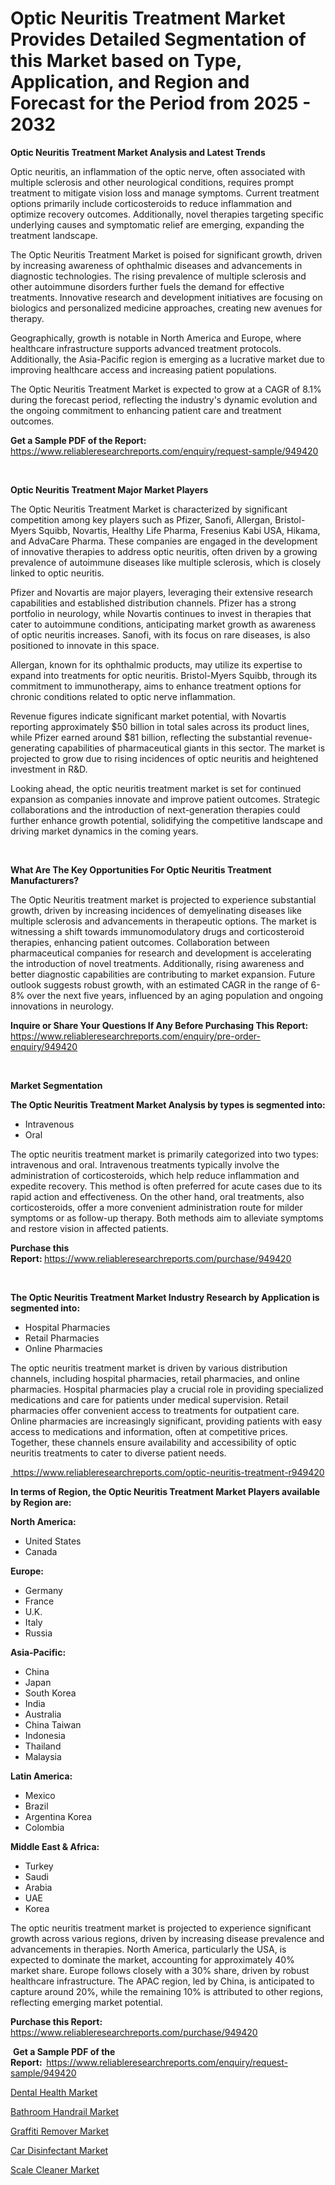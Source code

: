 <p><h1>Optic Neuritis Treatment Market Provides Detailed Segmentation of this Market based on Type, Application, and Region and Forecast for the Period from 2025 - 2032</h1></p><p><strong>Optic Neuritis Treatment Market Analysis and Latest Trends</strong></p>
<p><p>Optic neuritis, an inflammation of the optic nerve, often associated with multiple sclerosis and other neurological conditions, requires prompt treatment to mitigate vision loss and manage symptoms. Current treatment options primarily include corticosteroids to reduce inflammation and optimize recovery outcomes. Additionally, novel therapies targeting specific underlying causes and symptomatic relief are emerging, expanding the treatment landscape.</p><p>The Optic Neuritis Treatment Market is poised for significant growth, driven by increasing awareness of ophthalmic diseases and advancements in diagnostic technologies. The rising prevalence of multiple sclerosis and other autoimmune disorders further fuels the demand for effective treatments. Innovative research and development initiatives are focusing on biologics and personalized medicine approaches, creating new avenues for therapy.</p><p>Geographically, growth is notable in North America and Europe, where healthcare infrastructure supports advanced treatment protocols. Additionally, the Asia-Pacific region is emerging as a lucrative market due to improving healthcare access and increasing patient populations.</p><p>The Optic Neuritis Treatment Market is expected to grow at a CAGR of 8.1% during the forecast period, reflecting the industry's dynamic evolution and the ongoing commitment to enhancing patient care and treatment outcomes.</p></p>
<p><strong>Get a Sample PDF of the Report:&nbsp;</strong> <a href="https://www.reliableresearchreports.com/enquiry/request-sample/949420?utm_campaign=16&utm_medium=2&utm_source=Github&utm_content=ia&utm_term=06032025&utm_id=optic-neuritis-treatment">https://www.reliableresearchreports.com/enquiry/request-sample/949420</a></p>
<p>&nbsp;</p>
<p><strong>Optic Neuritis Treatment Major Market Players</strong></p>
<p><p>The Optic Neuritis Treatment Market is characterized by significant competition among key players such as Pfizer, Sanofi, Allergan, Bristol-Myers Squibb, Novartis, Healthy Life Pharma, Fresenius Kabi USA, Hikama, and AdvaCare Pharma. These companies are engaged in the development of innovative therapies to address optic neuritis, often driven by a growing prevalence of autoimmune diseases like multiple sclerosis, which is closely linked to optic neuritis.</p><p>Pfizer and Novartis are major players, leveraging their extensive research capabilities and established distribution channels. Pfizer has a strong portfolio in neurology, while Novartis continues to invest in therapies that cater to autoimmune conditions, anticipating market growth as awareness of optic neuritis increases. Sanofi, with its focus on rare diseases, is also positioned to innovate in this space.</p><p>Allergan, known for its ophthalmic products, may utilize its expertise to expand into treatments for optic neuritis. Bristol-Myers Squibb, through its commitment to immunotherapy, aims to enhance treatment options for chronic conditions related to optic nerve inflammation.</p><p>Revenue figures indicate significant market potential, with Novartis reporting approximately $50 billion in total sales across its product lines, while Pfizer earned around $81 billion, reflecting the substantial revenue-generating capabilities of pharmaceutical giants in this sector. The market is projected to grow due to rising incidences of optic neuritis and heightened investment in R&D.</p><p>Looking ahead, the optic neuritis treatment market is set for continued expansion as companies innovate and improve patient outcomes. Strategic collaborations and the introduction of next-generation therapies could further enhance growth potential, solidifying the competitive landscape and driving market dynamics in the coming years.</p></p>
<p>&nbsp;</p>
<p><strong>What Are The Key Opportunities For Optic Neuritis Treatment Manufacturers?</strong></p>
<p><p>The Optic Neuritis treatment market is projected to experience substantial growth, driven by increasing incidences of demyelinating diseases like multiple sclerosis and advancements in therapeutic options. The market is witnessing a shift towards immunomodulatory drugs and corticosteroid therapies, enhancing patient outcomes. Collaboration between pharmaceutical companies for research and development is accelerating the introduction of novel treatments. Additionally, rising awareness and better diagnostic capabilities are contributing to market expansion. Future outlook suggests robust growth, with an estimated CAGR in the range of 6-8% over the next five years, influenced by an aging population and ongoing innovations in neurology.</p></p>
<p><strong>Inquire or Share Your Questions If Any Before Purchasing This Report:</strong> <a href="https://www.reliableresearchreports.com/enquiry/pre-order-enquiry/949420?utm_campaign=16&utm_medium=2&utm_source=Github&utm_content=ia&utm_term=06032025&utm_id=optic-neuritis-treatment">https://www.reliableresearchreports.com/enquiry/pre-order-enquiry/949420</a></p>
<p>&nbsp;</p>
<p><strong>Market Segmentation</strong></p>
<p><strong>The Optic Neuritis Treatment Market Analysis by types is segmented into:</strong></p>
<p><ul><li>Intravenous</li><li>Oral</li></ul></p>
<p><p>The optic neuritis treatment market is primarily categorized into two types: intravenous and oral. Intravenous treatments typically involve the administration of corticosteroids, which help reduce inflammation and expedite recovery. This method is often preferred for acute cases due to its rapid action and effectiveness. On the other hand, oral treatments, also corticosteroids, offer a more convenient administration route for milder symptoms or as follow-up therapy. Both methods aim to alleviate symptoms and restore vision in affected patients.</p></p>
<p><strong>Purchase this Report:&nbsp;</strong><a href="https://www.reliableresearchreports.com/purchase/949420?utm_campaign=16&utm_medium=2&utm_source=Github&utm_content=ia&utm_term=06032025&utm_id=optic-neuritis-treatment">https://www.reliableresearchreports.com/purchase/949420</a></p>
<p>&nbsp;</p>
<p><strong>The Optic Neuritis Treatment Market Industry Research by Application is segmented into:</strong></p>
<p><ul><li>Hospital Pharmacies</li><li>Retail Pharmacies</li><li>Online Pharmacies</li></ul></p>
<p><p>The optic neuritis treatment market is driven by various distribution channels, including hospital pharmacies, retail pharmacies, and online pharmacies. Hospital pharmacies play a crucial role in providing specialized medications and care for patients under medical supervision. Retail pharmacies offer convenient access to treatments for outpatient care. Online pharmacies are increasingly significant, providing patients with easy access to medications and information, often at competitive prices. Together, these channels ensure availability and accessibility of optic neuritis treatments to cater to diverse patient needs.</p></p>
<p><a href="https://www.reliableresearchreports.com/optic-neuritis-treatment-r949420?utm_campaign=16&utm_medium=2&utm_source=Github&utm_content=ia&utm_term=06032025&utm_id=optic-neuritis-treatment">&nbsp;https://www.reliableresearchreports.com/optic-neuritis-treatment-r949420</a></p>
<p><strong>In terms of Region, the Optic Neuritis Treatment Market Players available by Region are:</strong></p>
<p>
    <p> <strong> North America: </strong>
        <ul>
            <li>United States</li>
            <li>Canada</li>
        </ul>
        </p> 
    <p> <strong> Europe: </strong>
        <ul>
            <li>Germany</li>
            <li>France</li>
            <li>U.K.</li>
            <li>Italy</li>
            <li>Russia</li>
        </ul>
        </p> 
    <p> <strong> Asia-Pacific: </strong>
        <ul>
            <li>China</li>
            <li>Japan</li>
            <li>South Korea</li>
            <li>India</li>
            <li>Australia</li>
            <li>China Taiwan</li>
            <li>Indonesia</li>
            <li>Thailand</li>
            <li>Malaysia</li>
        </ul>
        </p> 
    <p> <strong> Latin America: </strong>
        <ul>
            <li>Mexico</li>
            <li>Brazil</li>
            <li>Argentina Korea</li>
            <li>Colombia</li>
        </ul>
        </p> 
    <p> <strong> Middle East & Africa: </strong>
        <ul>
            <li>Turkey</li>
            <li>Saudi</li>
            <li>Arabia</li>
            <li>UAE</li>
            <li>Korea</li>
        </ul>
    </p>
    </p>
<p><p>The optic neuritis treatment market is projected to experience significant growth across various regions, driven by increasing disease prevalence and advancements in therapies. North America, particularly the USA, is expected to dominate the market, accounting for approximately 40% market share. Europe follows closely with a 30% share, driven by robust healthcare infrastructure. The APAC region, led by China, is anticipated to capture around 20%, while the remaining 10% is attributed to other regions, reflecting emerging market potential.</p></p>
<p><strong>Purchase this Report: </strong><a href="https://www.reliableresearchreports.com/purchase/949420?utm_campaign=16&utm_medium=2&utm_source=Github&utm_content=ia&utm_term=06032025&utm_id=optic-neuritis-treatment">https://www.reliableresearchreports.com/purchase/949420</a></p>
<p>&nbsp;<strong>Get a Sample PDF of the Report:&nbsp;&nbsp;</strong><a href="https://www.reliableresearchreports.com/enquiry/request-sample/949420?utm_campaign=16&utm_medium=2&utm_source=Github&utm_content=ia&utm_term=06032025&utm_id=optic-neuritis-treatment">https://www.reliableresearchreports.com/enquiry/request-sample/949420</a></p>
<p><strong></strong></p>
<p><p><a href="https://github.com/guleealhani/Market-Research-Report-List-1/blob/main/dental-health-market.md?utm_campaign=16&utm_medium=2&utm_source=Github&utm_content=ia&utm_term=06032025&utm_id=optic-neuritis-treatment">Dental Health Market</a></p><p><a href="https://github.com/leehihkl/Market-Research-Report-List-1/blob/main/bathroom-handrail-market.md?utm_campaign=16&utm_medium=2&utm_source=Github&utm_content=ia&utm_term=06032025&utm_id=optic-neuritis-treatment">Bathroom Handrail Market</a></p><p><a href="https://github.com/osamhcombre/Market-Research-Report-List-1/blob/main/graffiti-remover-market.md?utm_campaign=16&utm_medium=2&utm_source=Github&utm_content=ia&utm_term=06032025&utm_id=optic-neuritis-treatment">Graffiti Remover Market</a></p><p><a href="https://github.com/mehakmiamid1/Market-Research-Report-List-1/blob/main/car-disinfectant-market.md?utm_campaign=16&utm_medium=2&utm_source=Github&utm_content=ia&utm_term=06032025&utm_id=optic-neuritis-treatment">Car Disinfectant Market</a></p><p><a href="https://github.com/cobinaydin13/Market-Research-Report-List-1/blob/main/scale-cleaner-market.md?utm_campaign=16&utm_medium=2&utm_source=Github&utm_content=ia&utm_term=06032025&utm_id=optic-neuritis-treatment">Scale Cleaner Market</a></p></p>
